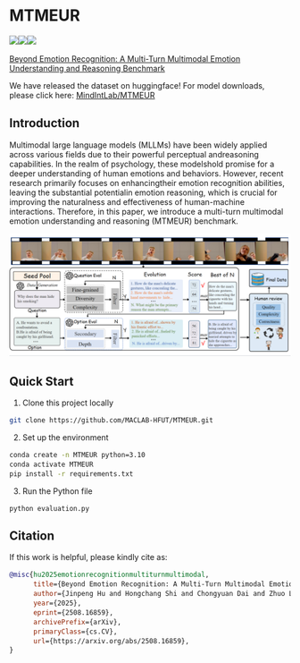 # MTMEUR
<a href="./LICENSE"><img src="https://img.shields.io/badge/license-Apache%202-red.svg"></a><img src="https://img.shields.io/badge/python-3.8+-blue.svg" /><a href='https://arxiv.org/pdf/2508.16859'><img src='https://img.shields.io/badge/ArXiv-2508.16859-red'></a>

[Beyond Emotion Recognition: A Multi-Turn Multimodal Emotion Understanding and Reasoning Benchmark](https://arxiv.org/abs/2508.16859)


We have released the dataset on huggingface! For model downloads, please click here: [MindIntLab/MTMEUR](https://huggingface.co/datasets/MindIntLab/MTMEUR)


## Introduction
Multimodal large language models (MLLMs) have been widely applied across various fields due to their powerful perceptual andreasoning capabilities. In the realm of psychology, these modelshold promise for a deeper understanding of human emotions and behaviors. However, recent research primarily focuses on enhancingtheir emotion recognition abilities, leaving the substantial potentialin emotion reasoning, which is crucial for improving the naturalness and effectiveness of human-machine interactions. Therefore, in this paper, we introduce a multi-turn multimodal emotion understanding and reasoning (MTMEUR) benchmark.

![Our proposed pipeline for generating data.](figure/data.png)

## Quick Start
1. Clone this project locally
```bash
git clone https://github.com/MACLAB-HFUT/MTMEUR.git
```
2. Set up the environment
```bash
conda create -n MTMEUR python=3.10
conda activate MTMEUR
pip install -r requirements.txt
```
3. Run the Python file 
```
python evaluation.py
```

## Citation

If this work is helpful, please kindly cite as:

```bibtex
@misc{hu2025emotionrecognitionmultiturnmultimodal,
      title={Beyond Emotion Recognition: A Multi-Turn Multimodal Emotion Understanding and Reasoning Benchmark}, 
      author={Jinpeng Hu and Hongchang Shi and Chongyuan Dai and Zhuo Li and Peipei Song and Meng Wang},
      year={2025},
      eprint={2508.16859},
      archivePrefix={arXiv},
      primaryClass={cs.CV},
      url={https://arxiv.org/abs/2508.16859}, 
}
```
